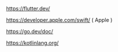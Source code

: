 https://flutter.dev/

https://developer.apple.com/swift/ ( Apple )

https://go.dev/doc/

https://kotlinlang.org/